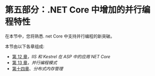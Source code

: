 # 第五部分：.NET Core 中增加的并行编程特性

在本节中，您将熟悉. net Core 中支持并行编程的新突破。

本节由以下各章组成:

*   [第 12 章](12.html)，*IIS 和 Kestrel 在 ASP 中的应用 NET Core*
*   [第 13 章](13.html)，*并行编程模式*
*   [第十四章](14.html)、*分布式内存管理*